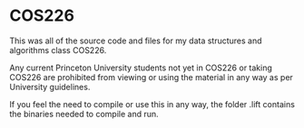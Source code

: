 # COS226

This was all of the source code and files for my data structures and algorithms class COS226.

Any current Princeton University students not yet in COS226 or taking COS226 are prohibited from viewing or using the material in any way as per University guidelines.

If you feel the need to compile or use this in any way, the folder .lift contains the binaries needed to compile and run.